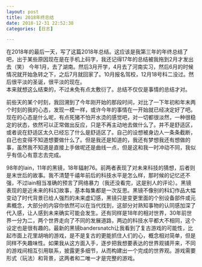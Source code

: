 ```yaml
---
layout: post
title: 2018年终总结
date: 2018-12-31 22:52:38
categories: [日志]

---
```

在2018年的最后一天，写了这篇2018年总结。这应该是我第三年的年终总结了吧，出于某些原因现在是在手机上码字，我还记得17年的总结被我拖到2月才发出去（笑）
今年1月，去了湖南。然后3月开学，4月去了河南实习，然后6月的时候情况就开始急转之下，之后7月就回家了。10月报名驾校，12月18号科二没过。然后很平淡的圣诞，很平淡的现在。  
<more>
本来就想这么结束的，不过未免有点太敷衍了。总结不仅仅是事情的总结才对。  

前些天的某个时刻，我回溯到了今年刚开始的那段时间，对比了一下年初和年末两个时刻的我的心态，发现一模一样，或许今年的事情在一开始就已经决定好了吧。现在的心态是什么呢，有点死猪不怕开水烫的感觉吧，对一切都很淡然，一种很稳定的状态，依然可以正常做出反应，只是不再主动地去做什么了。并不是舒适区，或者说在舒适区太久已经忘了什么是舒适区了。自己的设想被身边人一条条截断，自己也变得不知道想要做什么了。但是我还是知道的，我还有梦想我还有想做的事，虽然我不知道是直接上手做呢还是曲线一点，但是这和我一时冲动不同，我似乎有信心有意志去完成。  

98年的lain，11年的黑镜，18年辐射76。前两者表现了对未来科技的猜想，后者则是末世后的故事。我不清楚千禧年前后的科技水平是怎么样，那时候的记忆还不强，不过lain相当准确的预言了网络暴力（我还没看完，这是别人的评论）。黑镜表现的是近未来的科幻故事，基本每集都是一次反思。黑镜不像别的科幻作品大幅变动了时代背景已给人强烈的未来虚幻感，黑镜只是变更里面的个别设备部件或元素概念，大部分的内容你依然可以在当代找到，这部分对熟知事物的认同感加深了代入感，让人感到未来确实可能会发生。还有同样是18年的相对世界，30年前世界一分为二，两个世界走向了不同的发展道路，两边的科技水平都大不相同，这个设定也是很有趣的。最新的黑镜bandersnatch让我看到了复古游戏的可能性，比起市面上花里胡哨的游戏，是不是复古的更能抓住人们的心，概念相对简单，但是同样不失趣味性。如果我从这方面入手，逐步把我想要表达的世界观铺开来，不同的游戏间相互引用联系，披露更多细节，从而构建出一个完成的世界观。游戏需要形式（玩法）和背景，这两者和二唯一才是完整的游戏。
